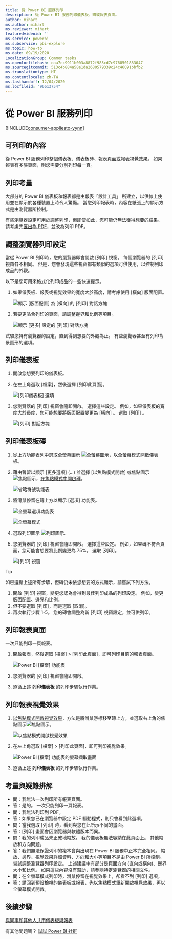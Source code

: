 ```yaml
---
title: 從 Power BI 服務列印
description: 從 Power BI 服務列印儀表板、磚或報表頁面。
author: mihart
ms.author: mihart
ms.reviewer: mihart
featuredvideoid: ''
ms.service: powerbi
ms.subservice: pbi-explore
ms.topic: how-to
ms.date: 09/19/2020
LocalizationGroup: Common tasks
ms.openlocfilehash: eaa7cc9911b003a8872f983cd7c9768501833047
ms.sourcegitcommit: 513c4b884a58e1da2680579339c24c46091bbfb2
ms.translationtype: HT
ms.contentlocale: zh-TW
ms.lasthandoff: 12/04/2020
ms.locfileid: "96613754"
---
```

# <a name="printing-from-the-power-bi-service"></a>從 Power BI 服務列印

[!INCLUDE[consumer-appliesto-yynn](../includes/consumer-appliesto-yynn.md)]
## <a name="what-can-be-printed"></a>可列印的內容


從 Power BI 服務列印整個儀表板、儀表板磚、報表頁面或報表視覺效果。 如果報表有多張頁面，則您需要分別列印每一頁。 

## <a name="printing-considerations"></a>列印考量

大部分的 Power BI 儀表板和報表都是由報表「設計工具」  所建立，以供線上使用並在顯示於各種裝置上時令人驚豔。 當您列印報表時，內容在紙張上的顯示方式是由瀏覽器所控制。 

有些瀏覽器設定可用於調整列印，但即使如此，您可能仍無法獲得想要的結果。 請考慮先[匯出為 PDF](end-user-pdf.md)，並改為列印 PDF。 

## <a name="adjust-your-browser-print-settings"></a>調整瀏覽器列印設定
當從 Power BI 列印時，您的瀏覽器即會開啟 [列印] 視窗。 每個瀏覽器的 [列印] 視窗各不相同。 但是，您會發現這些視窗都有類似的選項可供使用，以控制列印成品的外觀。 

以下是您可用來格式化列印成品的一些快速提示。

   > 
1. 如果儀表板、報表或視覺效果的寬度大於高度，請考慮使用 [橫向]  版面配置。 

   ![顯示 [版面配置] 為 [橫向] 的 [列印] 對話方塊](./media/end-user-print/power-bi-landscape-layout.png)

2. 若要更貼合列印的頁面，請調整邊界和比例等項目。 

    ![顯示 [更多] 設定的 [列印] 對話方塊](./media/end-user-print/power-bi-margins.png)

試驗您特有瀏覽器的設定，直到得到想要的外觀為止。 有些瀏覽器甚至有列印背景圖形的選項。 

## <a name="print-a-dashboard"></a>列印儀表板
1. 開啟您想要列印的儀表板。
2. 在左上角選取 [檔案]，然後選擇 [列印此頁面]。
   
    ![[列印儀表板] 選項](./media/end-user-print/power-bi-dashboard-print-options.png)

3. 您瀏覽器的 [列印] 視窗會隨即開啟。 選擇這些設定。 例如，如果儀表板的寬度大於長度，您可能想要將版面配置變更為 [橫向]  。 選取 [列印]  。
   
    ![[列印] 對話方塊](./media/end-user-print/power-bi-print-dash.png)

## <a name="print-a-dashboard-tile"></a>列印儀表板磚
1. 從上方功能表列中選取全螢幕圖示 ![全螢幕圖示](./media/end-user-print/power-bi-full-screen.png)，以[全螢幕模式](end-user-focus.md)開啟儀表板。

3. 藉由暫留以顯示 [更多選項]  (...) 並選擇 [以焦點模式開啟]  或焦點圖示 ![焦點圖示](./media/end-user-print/power-bi-focus-icon.png)，[在焦點模式中開啟磚](end-user-focus.md)。
   
    ![省略符號功能表](./media/end-user-print/power-bi-focus-tile.png)

4. 將滑鼠停留在磚上方以顯示 [選項] 功能表。
   
    ![全螢幕選項功能表](./media/end-user-print/power-bi-menu-option.png)

    ![全螢幕模式](./media/end-user-print/power-bi-focus.png)

4. 選取列印圖示 ![列印圖示](./media/end-user-print/print-icon.png).     

5. 您瀏覽器的 [列印] 視窗會隨即開啟。 選擇這些設定。 例如，如果磚不符合頁面，您可能會想要將比例變更為 75%。 選取 [列印]。

    ![[列印] 視窗](./media/end-user-print/power-bi-scale.png) 

> [!TIP]
> 如已遵循上述所有步驟，但磚仍未依您想要的方式顯示，請嘗試下列方法。
> 1. 開啟 [列印] 視窗，變更您認為會得到最佳列印成品的列印設定。 例如，變更版面配置、邊界和比例。 
> 2. 但不要選取 [列印]，而是選取 [取消]。 
> 3. 再次執行步驟 1-5。 您的磚會調整為新 [列印] 視窗設定，並可供列印。

## <a name="print-a-report-page"></a>列印報表頁面
一次只能列印一頁報表。

1. 開啟報表，然後選取 [檔案] > [列印此頁面]，即可列印目前的報表頁面。
   
    ![Power BI [檔案] 功能表](./media/end-user-print/power-bi-print-report.png)
2. 您瀏覽器的 [列印] 視窗會隨即開啟。

3. 遵循上述 **列印儀表板** 的列印步驟執行作業。
   


## <a name="print-a-report-visual"></a>列印報表視覺效果
1. [以焦點模式開啟視覺效果](end-user-focus.md)，方法是將滑鼠游標移至磚上方，並選取右上角的焦點圖示![焦點圖示](./media/end-user-print/power-bi-focus-icon.png)。


    ![以焦點模式開啟視覺效果](./media/end-user-print/power-bi-visual-focus.png)

2. 在左上角選取 [檔案] > [列印此頁面]，即可列印視覺效果。

    ![Power BI [檔案] 功能表的螢幕擷取畫面](./media/end-user-print/power-bi-visual-print.png)


3. 遵循上述 **列印儀表板** 的列印步驟執行作業。

## <a name="considerations-and-troubleshooting"></a>考量與疑難排解

* 問︰我無法一次列印所有報表頁面。    
* 答︰是的。 一次只能列印一頁報表。
* 問：我無法列印到 PDF。    
* 答︰如果您已在瀏覽器中設定 PDF 驅動程式，則只會看到此選項。    
* 問︰當我選取 [列印] 時，看到與您在此所示不同的畫面。    
* 答︰[列印] 畫面會因瀏覽器與軟體版本而異。
* 問︰我的列印成品未正確地縮放。  我的儀表板無法容納在此頁面上。 其他縮放和方向問題。    
* 答：我們無法保證列印的複本會與出現在 Power BI 服務中正本完全相同。 縮放、邊界、視覺效果詳細資料、方向和大小等項目不是由 Power BI 所控制。 嘗試調整瀏覽器列印設定。 上述建議中有部分是頁面方向 (直向或橫向)、邊界大小和比例。 如果這些內容沒有幫助，請參閱特定瀏覽器的相關文件。      
* 問：在全螢幕模式列印時，滑鼠停留在視覺效果上，卻看不到 [列印] 選項。   
* 答：請回到預設檢視的儀表板或報表，先以焦點模式重新開啟視覺效果，再以全螢幕模式開啟。 

## <a name="next-steps"></a>後續步驟
[與同事和其他人共用儀表板與報表](../collaborate-share/service-share-dashboards.md)

有其他問題嗎？ [試試 Power BI 社群](https://community.powerbi.com/)
